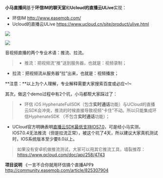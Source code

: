 **小马直播间**基于**环信IM的聊天室**和**Ucloud的直播云ULive**实现：
- 环信IM http://www.easemob.com/
- Ucloud的直播云ULive  https://www.ucloud.cn/site/product/ulive.html

![](https://raw.githubusercontent.com/mengmakies/SmallHorseLive/master/screenshot1.png)

![](https://raw.githubusercontent.com/mengmakies/SmallHorseLive/master/screenshot2.png)


音视频直播的两个专业术语：推流、拉流。
>- 推流：把视频流“推”送到服务器，也就是：视频录制；
- 拉流：把视频流从服务器“拉”出来，也就是：视频播放；

**注意：**以上为个人理解，专业解释需要大家搜索百度或必应~!~

其次，做这个demo过程中有2个坑，小马都帮大家踩过了：
>- 环信 iOS HyphenateFullSDK（包含**实时通话**功能）与UCloud的直播云SDK会冲突，推流的时候直接导致视频“卡住”不动。所以只能集成环信HyphenateSDK （不包含**实时通话**功能）；
- UCloud官方明确表明[直播云SDK最低支持IOS7.0](https://docs.ucloud.cn/upd-docs/ulive/ULive_IOS_SDK.html)，可是经小马实测，IOS7.0.4无法推流（但是拉流正常），被这个坑了4天，所以建议大家真机测试时，IOS系统版本至少要8.0以上。

>如果没有安卓机做推流测试，大家可以用其它推流工具，墙裂推荐：https://www.qcloud.com/doc/api/258/4743

**项目说明**
《一言不合你就用环信搞个直播APP》http://community.easemob.com/article/825307904
